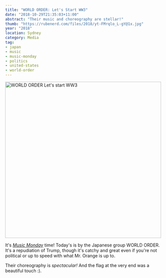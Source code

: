 ```yaml
---
title: "WORLD ORDER: Let's Start WW3"
date: "2018-10-29T21:35:03+11:00"
abstract: "Their music and choreography are stellar!"
thumb: "https://rubenerd.com/files/2018/yt-FMrqlo_L-gY@1x.jpg"
year: "2018"
location: Sydney
category: Media
tag:
- japan
- music
- music-monday
- politics
- united-states
- world-order
---
```

<p><a title="WORLD ORDER Let's start WW3" href="https://www.youtube.com/watch?v=FMrqlo_L-gY"><img src="https://rubenerd.com/files/2018/yt-FMrqlo_L-gY@1x.jpg" srcset="https://rubenerd.com/files/2018/yt-FMrqlo_L-gY@1x.jpg 1x, https://rubenerd.com/files/2018/yt-FMrqlo_L-gY@2x.jpg 2x" alt="WORLD ORDER Let's start WW3" style="width:500px" /></a></p>

It's *[Music Monday]* time! Today's is by the Japanese group WORLD ORDER. It's a repudiation of Trump, though it's catchy and great even if you're not political or up to speed with what Mr. Orange is up to.

Their choreography is *spectacular!* And the flag at the very end was a beautiful touch :).

[Music Monday]: https://rubenerd.com/tag/music-monday/

